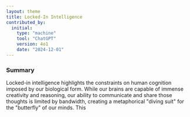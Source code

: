 ```yaml
---
layout: theme
title: Locked-In Intelligence
contributed_by:
  initial:
    type: "machine"
    tool: "ChatGPT"
    version: 4o1
    date: "2024-12-01"
---
```


### Summary

Locked-in intelligence highlights the constraints on human cognition imposed by our biological form. While our brains are capable of immense creativity and reasoning, our ability to communicate and share those thoughts is limited by bandwidth, creating a metaphorical "diving suit" for the "butterfly" of our minds. This
